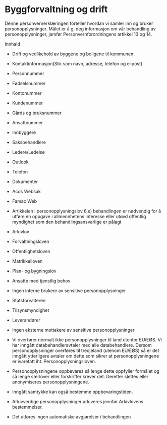 # Byggforvaltning og drift


  

Denne personvernerklæringen forteller hvordan vi samler inn og bruker personopplysninger. Målet er å gi deg informasjon om vår behandling av personopplysninger, jamfør Personvernforordningens artikkel 13 og 14.

  

Innhald

*   Drift og vedlikehold av byggene og boligene til kommunen  
    
*   Kontaktinformasjon(Slik som navn, adresse, telefon og e-post)  
    
*   Personnummer  
    
*   Fødselsnummer  
    
*   Kontonummer  
    
*   Kundenummer  
    
*   Gårds og bruksnummer  
    
*   Ansattnummer  
    
*   Innbyggere  
    
*   Saksbehandlere  
    
*   Ledere/Ledelse  
    
*   Outlook  
    
*   Telefon  
    
*   Dokumenter  
    
*   Acos Websak  
    
*   Famac Web  
    
*   Artikkelen i personopplysningslov 6.e) behandlingen er nødvendig for å utføre en oppgave i allmennhetens interesse eller utøvd offentlig myndighet som den behandlingsansvarlige er pålagt  
    
*   Arkivlov  
    
*   Forvaltningsloven  
    
*   Offentlighetsloven  
    
*   Matrikkelloven  
    
*   Plan- og bygningslov  
    
*   Ansatte med tjenstlig behov  
    
*   Ingen interne brukere av sensitive personopplysninger  
    
*   Statsforvalteren  
    
*   Tilsynsmyndighet  
    
*   Leverandører  
    
*   Ingen eksterne mottakere av sensitive personopplysninger  
    
*   Vi overfører normalt ikke personopplysninger til land utenfor EU/EØS. Vi har inngått databehandleravtaler med alle databehandlere. Dersom personopplysninger overføres til tredjeland (utenom EU/EØS) så er det inngått ytterligere avtaler om dette som sikrer at personopplysningene er ivaretatt iht. Personopplysningsloven.  
    
*   Personopplysningene oppbevares så lenge dette oppfyller formålet og så lenge særlover eller forskrifter krever det. Deretter slettes eller anonymiseres personopplysningene.  
    
*   Inngått samtykke kan også bestemme oppbevaringstiden.  
    
*   Arkivverdige personopplysninger arkiveres jevnfør Arkivlovens bestemmelser.  
    
*   Det utføres ingen automatiske avgjørelser i behandlingen